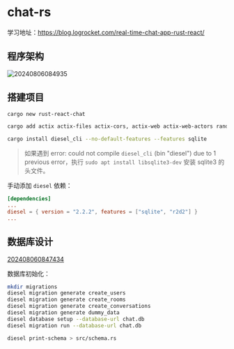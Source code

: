 # chat-rs

学习地址：<https://blog.logrocket.com/real-time-chat-app-rust-react/>

## 程序架构

![20240806084935](https://images.poneding.com/2024/06/20240806084935.png)

## 搭建项目

```bash
cargo new rust-react-chat

cargo add actix actix-files actix-cors, actix-web actix-web-actors rand serde serde_json dotenv uuid

cargo install diesel_cli --no-default-features --features sqlite
```

> 如果遇到 error: could not compile `diesel_cli` (bin "diesel") due to 1 previous error，执行 `sudo apt install libsqlite3-dev` 安装 sqlite3 的头文件。

手动添加 `diesel` 依赖：

```toml
[dependencies]
...
diesel = { version = "2.2.2", features = ["sqlite", "r2d2"] }
...
```

## 数据库设计

[202408060847434](https://images.poneding.com/2024/06/202408060847434.png)

数据库初始化：

```bash
mkdir migrations
diesel migration generate create_users
diesel migration generate create_rooms
diesel migration generate create_conversations
diesel migration generate dummy_data
diesel database setup --database-url chat.db
diesel migration run --database-url chat.db

diesel print-schema > src/schema.rs
```
